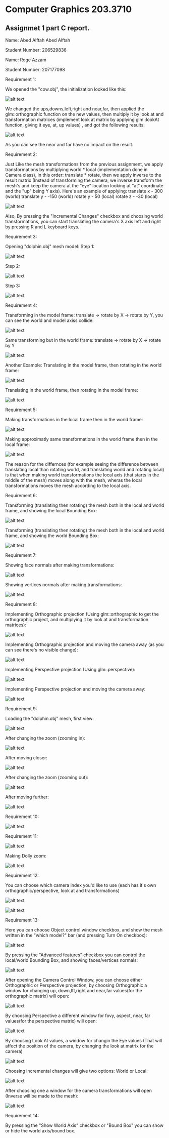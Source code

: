 # Computer Graphics 203.3710
## Assignmet 1 part C report.

Name: Abed Alftah Abed Alftah

Student Number: 206529836

Name: Roge Azzam

Student Number: 207177098

Requirement 1:

We opened the "cow.obj", the initialization looked like this:


![alt text](https://github.com/HaifaGraphicsCourses/computer-graphics-2023-abedalftah-rogeazzam/blob/master/Assignment1Report/FirstReq1.png)


We changed the ups,downs,left,right and near,far, then applied the glm::orthographic function on the new values, then multiply it by look at and transformation matrices (implement look at matrix by applying glm::lookAt function, giving it eye, at, up values) , and got the following results:


![alt text](https://github.com/HaifaGraphicsCourses/computer-graphics-2023-abedalftah-rogeazzam/blob/master/Assignment1Report/FirstReq2.png)


As you can see the near and far have no impact on the result.



Requirement 2:

Just Like the mesh transformations from the previous assignment, we apply transformations by multiplying world * local (implementation done in Camera class), in this order: translate * rotate, then we apply inverse to the result matrix (Instead of transforming the camera, we inverse transform the mesh's and keep the camera at the "eye" location looking at "at" coordinate and the "up" being Y axis).
Here's an example of applying:
translate x - 300 (world) 
translate y - -150 (world) 
rotate y - 50 (local) 
rotate z - -30 (local) 

![alt text](https://github.com/HaifaGraphicsCourses/computer-graphics-2023-abedalftah-rogeazzam/blob/master/Assignment1Report/SecondReq.png)

Also, By pressing the "Incremental Changes" checkbox and choosing world transformations, you can start translating the camera's X axis left and right by pressing R and L keyboard keys.


Requirement 3:

Opening "dolphin.obj" mesh model:
Step 1:

![alt text](https://github.com/HaifaGraphicsCourses/computer-graphics-2023-abedalftah-rogeazzam/blob/master/Assignment1Report/ThirdReq1.png)

Step 2:

![alt text](https://github.com/HaifaGraphicsCourses/computer-graphics-2023-abedalftah-rogeazzam/blob/master/Assignment1Report/ThirdReq2.png)

Step 3:

![alt text](https://github.com/HaifaGraphicsCourses/computer-graphics-2023-abedalftah-rogeazzam/blob/master/Assignment1Report/ThirdReq3.png)


Requirement 4:

Transforming in the model frame: translate -> rotate by X -> rotate by Y, you can see the world and model axiss collide:

![alt text](https://github.com/HaifaGraphicsCourses/computer-graphics-2023-abedalftah-rogeazzam/blob/master/Assignment1Report/FourthReq1.png)

Same transforming but in the world frame: translate -> rotate by X -> rotate by Y

![alt text](https://github.com/HaifaGraphicsCourses/computer-graphics-2023-abedalftah-rogeazzam/blob/master/Assignment1Report/FourthReq2.png)

Another Example:
Translating in the model frame, then rotating in the world frame:

![alt text](https://github.com/HaifaGraphicsCourses/computer-graphics-2023-abedalftah-rogeazzam/blob/master/Assignment1Report/FourthReq3.png)

Translating in the world frame, then rotating in the model frame:

![alt text](https://github.com/HaifaGraphicsCourses/computer-graphics-2023-abedalftah-rogeazzam/blob/master/Assignment1Report/FourthReq4.png)



Requirement 5:

Making transformations in the local frame then in the world frame:

![alt text](https://github.com/HaifaGraphicsCourses/computer-graphics-2023-abedalftah-rogeazzam/blob/master/Assignment1Report/local-world.gif)

Making approximatly same transformations in the world frame then in the local frame:

![alt text](https://github.com/HaifaGraphicsCourses/computer-graphics-2023-abedalftah-rogeazzam/blob/master/Assignment1Report/world-local.gif)

The reason for the differnces (for example seeing the difference between translating local than rotating world, and translating world and rotating local) is that when making world transformations the local axis (that starts in the middle of the mesh) moves along with the mesh, wheras the local transformations moves the mesh according to the local axis. 



Requirement 6:

Transforming (translating then rotating) the mesh both in the local and world frame, and showing the local Bounding Box:

![alt text](https://github.com/HaifaGraphicsCourses/computer-graphics-2023-abedalftah-rogeazzam/blob/master/Assignment1Report/SixthReq1.png)

Transforming (translating then rotating) the mesh both in the local and world frame, and showing the world Bounding Box:

![alt text](https://github.com/HaifaGraphicsCourses/computer-graphics-2023-abedalftah-rogeazzam/blob/master/Assignment1Report/SixthReq2.png)



Requirement 7:

Showing face normals after making transformations:

![alt text](https://github.com/HaifaGraphicsCourses/computer-graphics-2023-abedalftah-rogeazzam/blob/master/Assignment1Report/SeventhReq1.jpeg)

Showing vertices normals after making transformations:

![alt text](https://github.com/HaifaGraphicsCourses/computer-graphics-2023-abedalftah-rogeazzam/blob/master/Assignment1Report/SeventhReq2.jpeg)


Requirement 8:

Implementing Orthographic projection (Using glm::orthographic to get the orthographic project, and multiplying it by look at and transformation matrices):

![alt text](https://github.com/HaifaGraphicsCourses/computer-graphics-2023-abedalftah-rogeazzam/blob/master/Assignment1Report/EigthReq1.png)

Implementing Orthographic projection and moving the camera away (as you can see there's no visible change):

![alt text](https://github.com/HaifaGraphicsCourses/computer-graphics-2023-abedalftah-rogeazzam/blob/master/Assignment1Report/EigthReq2.png)

Implementing Perspective projection (Using glm::perspective):

![alt text](https://github.com/HaifaGraphicsCourses/computer-graphics-2023-abedalftah-rogeazzam/blob/master/Assignment1Report/EigthReq3.png)

Implementing Perspective projection and moving the camera away:

![alt text](https://github.com/HaifaGraphicsCourses/computer-graphics-2023-abedalftah-rogeazzam/blob/master/Assignment1Report/EigthReq4.png)


Requirement 9:

Loading the "dolphin.obj" mesh, first view:

![alt text](https://github.com/HaifaGraphicsCourses/computer-graphics-2023-abedalftah-rogeazzam/blob/master/Assignment1Report/NinthReq1.png)

After changing the zoom (zooming in):

![alt text](https://github.com/HaifaGraphicsCourses/computer-graphics-2023-abedalftah-rogeazzam/blob/master/Assignment1Report/NinthReq2.png)

After moving closer:

![alt text](https://github.com/HaifaGraphicsCourses/computer-graphics-2023-abedalftah-rogeazzam/blob/master/Assignment1Report/NinthReq3.png)

After changing the zoom (zooming out):

![alt text](https://github.com/HaifaGraphicsCourses/computer-graphics-2023-abedalftah-rogeazzam/blob/master/Assignment1Report/NinthReq4.png)

After moving further:

![alt text](https://github.com/HaifaGraphicsCourses/computer-graphics-2023-abedalftah-rogeazzam/blob/master/Assignment1Report/NinthReq5.png)


Requirement 10:

![alt text](https://github.com/HaifaGraphicsCourses/computer-graphics-2023-abedalftah-rogeazzam/blob/master/Assignment1Report/TenthReq.png)


Requirement 11:

![alt text](https://github.com/HaifaGraphicsCourses/computer-graphics-2023-abedalftah-rogeazzam/blob/master/Assignment1Report/EleventhReq1.png)

Making Dolly zoom:

![alt text](https://github.com/HaifaGraphicsCourses/computer-graphics-2023-abedalftah-rogeazzam/blob/master/Assignment1Report/EleventhReq2.png)


Requirement 12:

You can choose which camera index you'd like to use (each has it's own orthographic/perspective, look at and transformations)

![alt text](https://github.com/HaifaGraphicsCourses/computer-graphics-2023-abedalftah-rogeazzam/blob/master/Assignment1Report/TwelvthReq1.png)

![alt text](https://github.com/HaifaGraphicsCourses/computer-graphics-2023-abedalftah-rogeazzam/blob/master/Assignment1Report/TwelvthReq2.jpeg)


Requirement 13:

Here you can choose Object control window checkbox, and show the mesh written in the "which model?" bar (and pressing Turn On checkbox):

![alt text](https://github.com/HaifaGraphicsCourses/computer-graphics-2023-abedalftah-rogeazzam/blob/master/Assignment1Report/TherteenReq1.png)

By pressing the "Advanced features" checkbox you can control the local/world Bounding Box, and showing faces/vertices normals:

![alt text](https://github.com/HaifaGraphicsCourses/computer-graphics-2023-abedalftah-rogeazzam/blob/master/Assignment1Report/TherteenReq2.png)

After opening the Camera Control Window, you can choose either Orthographic or Perspective projection, by choosing Orthographic a window for changing up, down,lft,right and near,far values(for the orthographic matrix) will open:

![alt text](https://github.com/HaifaGraphicsCourses/computer-graphics-2023-abedalftah-rogeazzam/blob/master/Assignment1Report/TherteenReq3.png)

By choosing Perspective a different window for fovy, aspect, near, far values(for the perspective matrix) will open:

![alt text](https://github.com/HaifaGraphicsCourses/computer-graphics-2023-abedalftah-rogeazzam/blob/master/Assignment1Report/TherteenReq4.png)

By choosing Look At values, a window for changin the Eye values (That will affect the position of the camera, by changing the look at matrix for the camera)

![alt text](https://github.com/HaifaGraphicsCourses/computer-graphics-2023-abedalftah-rogeazzam/blob/master/Assignment1Report/TherteenReq5.png)


Choosing incremental changes will give two options: World or Local:


![alt text](https://github.com/HaifaGraphicsCourses/computer-graphics-2023-abedalftah-rogeazzam/blob/master/Assignment1Report/TherteenReq6.png)


After choosing one a window for the camera transformations will open (Inverse will be made to the mesh):

![alt text](https://github.com/HaifaGraphicsCourses/computer-graphics-2023-abedalftah-rogeazzam/blob/master/Assignment1Report/TherteenReq7.png)


Requirement 14:

By pressing the "Show World Axis" checkbox or "Bound Box" you can show or hide the world axis/bound box.

